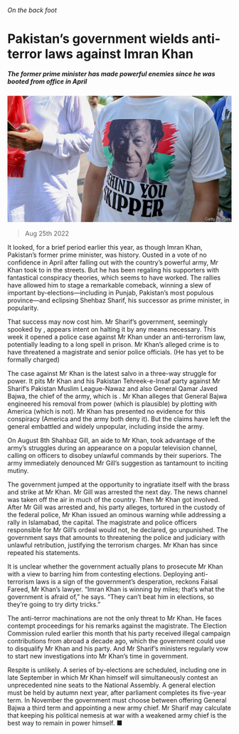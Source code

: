 ###### On the back foot

# Pakistan’s government wields anti-terror laws against Imran Khan 

##### The former prime minister has made powerful enemies since he was booted from office in April 

![image](images/20220827_ASP504.jpg) 

> Aug 25th 2022 

It looked, for a brief period earlier this year, as though Imran Khan, Pakistan’s former prime minister, was history. Ousted in a vote of no confidence in April after falling out with the country’s powerful army, Mr Khan took to  in the streets. But he has been regaling his supporters with fantastical conspiracy theories, which seems to have worked. The rallies have allowed him to stage a remarkable comeback, winning a slew of important by-elections—including in Punjab, Pakistan’s most populous province—and eclipsing Shehbaz Sharif, his successor as prime minister, in popularity. 

That success may now cost him. Mr Sharif’s government, seemingly spooked by , appears intent on halting it by any means necessary. This week it opened a police case against Mr Khan under an anti-terrorism law, potentially leading to a long spell in prison. Mr Khan’s alleged crime is to have threatened a magistrate and senior police officials. (He has yet to be formally charged)

The case against Mr Khan is the latest salvo in a three-way struggle for power. It pits Mr Khan and his Pakistan Tehreek-e-Insaf party against Mr Sharif’s Pakistan Muslim League-Nawaz and also General Qamar Javed Bajwa, the chief of the army, which is . Mr Khan alleges that General Bajwa engineered his removal from power (which is plausible) by plotting with America (which is not). Mr Khan has presented no evidence for this conspiracy (America and the army both deny it). But the claims have left the general embattled and widely unpopular, including inside the army. 

On August 8th Shahbaz Gill, an aide to Mr Khan, took advantage of the army’s struggles during an appearance on a popular television channel, calling on officers to disobey unlawful commands by their superiors. The army immediately denounced Mr Gill’s suggestion as tantamount to inciting mutiny. 

The government jumped at the opportunity to ingratiate itself with the brass and strike at Mr Khan. Mr Gill was arrested the next day. The news channel was taken off the air in much of the country. Then Mr Khan got involved. After Mr Gill was arrested and, his party alleges, tortured in the custody of the federal police, Mr Khan issued an ominous warning while addressing a rally in Islamabad, the capital. The magistrate and police officers responsible for Mr Gill’s ordeal would not, he declared, go unpunished. The government says that amounts to threatening the police and judiciary with unlawful retribution, justifying the terrorism charges. Mr Khan has since repeated his statements.

It is unclear whether the government actually plans to prosecute Mr Khan with a view to barring him from contesting elections. Deploying anti-terrorism laws is a sign of the government’s desperation, reckons Faisal Fareed, Mr Khan’s lawyer. “Imran Khan is winning by miles; that’s what the government is afraid of,” he says. “They can’t beat him in elections, so they’re going to try dirty tricks.”

The anti-terror machinations are not the only threat to Mr Khan. He faces contempt proceedings for his remarks against the magistrate. The Election Commission ruled earlier this month that his party received illegal campaign contributions from abroad a decade ago, which the government could use to disqualify Mr Khan and his party. And Mr Sharif’s ministers regularly vow to start new investigations into Mr Khan’s time in government. 

Respite is unlikely. A series of by-elections are scheduled, including one in late September in which Mr Khan himself will simultaneously contest an unprecedented nine seats to the National Assembly. A general election must be held by autumn next year, after parliament completes its five-year term. In November the government must choose between offering General Bajwa a third term and appointing a new army chief. Mr Sharif may calculate that keeping his political nemesis at war with a weakened army chief is the best way to remain in power himself. ■

